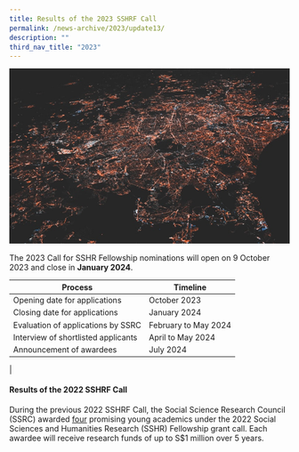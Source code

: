 ```yaml
---
title: Results of the 2023 SSHRF Call
permalink: /news-archive/2023/update13/
description: ""
third_nav_title: "2023"
---
```

![](/images/updates2.jpg)


The 2023 Call for SSHR Fellowship nominations will open on 9 October 2023 and close in **January 2024**.

|  Process |   Timeline  |
|---|---|
|  Opening date for applications |   October 2023 |
|  Closing date for applications |   January 2024 |
|  Evaluation of applications by SSRC |   February to May 2024  |
|  Interview of shortlisted applicants |   April to May 2024 |
|  Announcement of awardees |   July 2024 |
|

#### Results of the 2022 SSHRF Call

During the previous 2022 SSHRF Call, the Social Science Research Council (SSRC) awarded [four](https://www.ssrc.edu.sg/grant-recipients/2022/sshrf2022/) promising young academics under the 2022 Social Sciences and Humanities Research (SSHR) Fellowship grant call. Each awardee will receive research funds of up to S$1 million over 5 years.